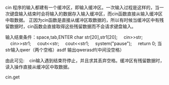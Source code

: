 cin
程序的输入都建有一个缓冲区，即输入缓冲区。一次输入过程是这样的，当一次键盘输入结束时会将输入的数据存入输入缓冲区，而cin函数直接从输入缓冲区中取数据。
正因为cin函数是直接从缓冲区取数据的，所以有时候当缓冲区中有残留数据时，cin函数会直接取得这些残留数据而不会请求键盘输入。

输入结束条件：space,tab,ENTER
char str[20],str1[20];
    cin>>str;
    cin>>str1;
    cout<<str;
    cout<<str1;
    system("pause");
    return 0;
当str输入qwer（两个空格）asdf
输出qwerasdf(中间没空格）

由此可见:    cin输入遇到结束符停止，并且求其丢弃空格。缓冲区有残留数据时，读入操作直接从缓冲区中取数据。

cin.get